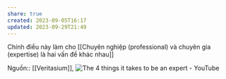 ```yaml
---
share: true
created: 2023-09-05T16:17
updated: 2023-09-29T21:49
---
```

Chính điều này làm cho [[Chuyên nghiệp (professional) và chuyên gia (expertise) là hai vấn đề khác nhau]] 

Nguồn:: [[Veritasium]], ![The 4 things it takes to be an expert - YouTube](https://www.youtube.com/watch?v=5eW6Eagr9XA)
